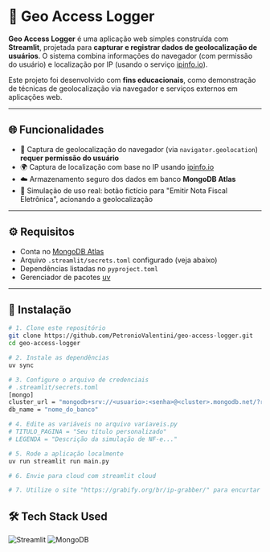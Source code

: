 # 📍 Geo Access Logger

**Geo Access Logger** é uma aplicação web simples construída com **Streamlit**, projetada para **capturar e registrar dados de geolocalização de usuários**. O sistema combina informações do navegador (com permissão do usuário) e localização por IP (usando o serviço [ipinfo.io](https://ipinfo.io)).

Este projeto foi desenvolvido com **fins educacionais**, como demonstração de técnicas de geolocalização via navegador e serviços externos em aplicações web.

---

## 🌐 Funcionalidades

- 📌 Captura de geolocalização do navegador (via `navigator.geolocation`) **requer permissão do usuário**
- 🌍 Captura de localização com base no IP usando [ipinfo.io](https://ipinfo.io)
- ☁️ Armazenamento seguro dos dados em banco **MongoDB Atlas**
- 🧾 Simulação de uso real: botão fictício para "Emitir Nota Fiscal Eletrônica", acionando a geolocalização

---

## ⚙️ Requisitos

- Conta no [MongoDB Atlas](https://www.mongodb.com/cloud/atlas)
- Arquivo `.streamlit/secrets.toml` configurado (veja abaixo)
- Dependências listadas no `pyproject.toml`
- Gerenciador de pacotes [uv](https://github.com/astral-sh/uv)

---

## 🚀 Instalação

```bash
# 1. Clone este repositório
git clone https://github.com/PetronioValentini/geo-access-logger.git
cd geo-access-logger

# 2. Instale as dependências
uv sync

# 3. Configure o arquivo de credenciais
# .streamlit/secrets.toml
[mongo]
cluster_url = "mongodb+srv://<usuario>:<senha>@<cluster>.mongodb.net/?retryWrites=true&w=majority"
db_name = "nome_do_banco"

# 4. Edite as variáveis no arquivo variaveis.py
# TITULO_PAGINA = "Seu título personalizado"
# LEGENDA = "Descrição da simulação de NF-e..."

# 5. Rode a aplicação localmente
uv run streamlit run main.py

# 6. Envie para cloud com streamlit cloud

# 7. Utilize o site "https://grabify.org/br/ip-grabber/" para encurtar e armazenar o IP do visitante

```

## 🛠 Tech Stack Used
![Streamlit](https://img.shields.io/badge/Streamlit-%23FE4B4B.svg?style=for-the-badge&logo=streamlit&logoColor=white)
![MongoDB](https://img.shields.io/badge/MongoDB-%234ea94b.svg?style=for-the-badge&logo=mongodb&logoColor=white)